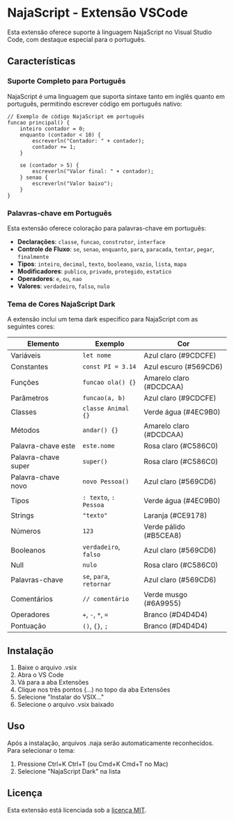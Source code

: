# NajaScript - Extensão VSCode

Esta extensão oferece suporte à linguagem NajaScript no Visual Studio Code, com destaque especial para o português.

## Características

### Suporte Completo para Português

NajaScript é uma linguagem que suporta sintaxe tanto em inglês quanto em português, permitindo escrever código em português nativo:

```naja
// Exemplo de código NajaScript em português
funcao principal() {
    inteiro contador = 0;
    enquanto (contador < 10) {
        escreverln("Contador: " + contador);
        contador += 1;
    }
    
    se (contador > 5) {
        escreverln("Valor final: " + contador);
    } senao {
        escreverln("Valor baixo");
    }
}
```

### Palavras-chave em Português

Esta extensão oferece coloração para palavras-chave em português:

- **Declarações**: `classe`, `funcao`, `construtor`, `interface`
- **Controle de Fluxo**: `se`, `senao`, `enquanto`, `para`, `paracada`, `tentar`, `pegar`, `finalmente`
- **Tipos**: `inteiro`, `decimal`, `texto`, `booleano`, `vazio`, `lista`, `mapa`
- **Modificadores**: `publico`, `privado`, `protegido`, `estatico`
- **Operadores**: `e`, `ou`, `nao`
- **Valores**: `verdadeiro`, `falso`, `nulo`

### Tema de Cores NajaScript Dark

A extensão inclui um tema dark específico para NajaScript com as seguintes cores:

| Elemento | Exemplo | Cor |
|----------|---------|-----|
| Variáveis | `let nome` | Azul claro (#9CDCFE) |
| Constantes | `const PI = 3.14` | Azul escuro (#569CD6) |
| Funções | `funcao ola() {}` | Amarelo claro (#DCDCAA) |
| Parâmetros | `funcao(a, b)` | Azul claro (#9CDCFE) |
| Classes | `classe Animal {}` | Verde água (#4EC9B0) |
| Métodos | `andar() {}` | Amarelo claro (#DCDCAA) |
| Palavra-chave este | `este.nome` | Rosa claro (#C586C0) |
| Palavra-chave super | `super()` | Rosa claro (#C586C0) |
| Palavra-chave novo | `novo Pessoa()` | Azul claro (#569CD6) |
| Tipos | `: texto`, `: Pessoa` | Verde água (#4EC9B0) |
| Strings | `"texto"` | Laranja (#CE9178) |
| Números | `123` | Verde pálido (#B5CEA8) |
| Booleanos | `verdadeiro`, `falso` | Azul claro (#569CD6) |
| Null | `nulo` | Rosa claro (#C586C0) |
| Palavras-chave | `se`, `para`, `retornar` | Azul claro (#569CD6) |
| Comentários | `// comentário` | Verde musgo (#6A9955) |
| Operadores | `+`, `-`, `*`, `=` | Branco (#D4D4D4) |
| Pontuação | `()`, `{}`, `;` | Branco (#D4D4D4) |

## Instalação

1. Baixe o arquivo .vsix
2. Abra o VS Code
3. Vá para a aba Extensões
4. Clique nos três pontos (...) no topo da aba Extensões
5. Selecione "Instalar do VSIX..."
6. Selecione o arquivo .vsix baixado

## Uso

Após a instalação, arquivos .naja serão automaticamente reconhecidos. Para selecionar o tema:

1. Pressione Ctrl+K Ctrl+T (ou Cmd+K Cmd+T no Mac)
2. Selecione "NajaScript Dark" na lista

## Licença

Esta extensão está licenciada sob a [licença MIT](LICENSE.md). 